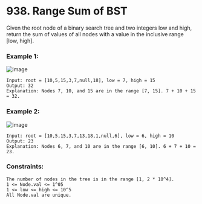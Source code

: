 # 938. Range Sum of BST

Given the root node of a binary search tree and two integers low and high, return the sum of values of all nodes with a value in the inclusive range [low, high].

 

### Example 1:
![image](https://github.com/Alisherka7/LeetCode/assets/38793933/5a774119-d12b-4bfe-a47b-1e15945dffd6)

```
Input: root = [10,5,15,3,7,null,18], low = 7, high = 15
Output: 32
Explanation: Nodes 7, 10, and 15 are in the range [7, 15]. 7 + 10 + 15 = 32.
```
### Example 2:
![image](https://github.com/Alisherka7/LeetCode/assets/38793933/fc31f3de-debd-4c6d-a36e-c0c20e836165)

```
Input: root = [10,5,15,3,7,13,18,1,null,6], low = 6, high = 10
Output: 23
Explanation: Nodes 6, 7, and 10 are in the range [6, 10]. 6 + 7 + 10 = 23.
```
 

### Constraints:
```
The number of nodes in the tree is in the range [1, 2 * 10^4].
1 <= Node.val <= 1^05
1 <= low <= high <= 10^5
All Node.val are unique.
```
